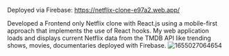Deployed via Firebase:
https://netflix-clone-e97a2.web.app/

Developed a Frontend only Netflix clone with React.js using a mobile-first approach that implements the use of React hooks. My web application loads and displays current Netflix data from the TMDB API like trending shows, movies, documentaries deployed with Firebase.
![1655027064654](https://user-images.githubusercontent.com/90927148/173244048-55ce8297-ab17-45b5-b403-b96dd30d08f6.jpg)
